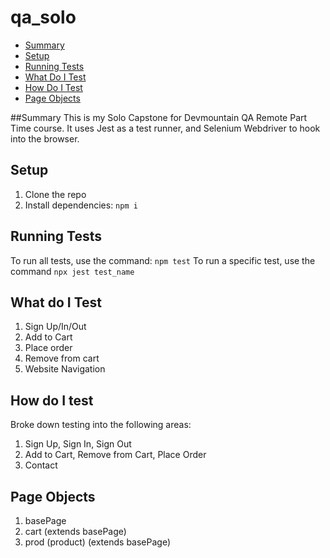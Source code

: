 # qa_solo

- [Summary](#summary)
- [Setup](#setup)
- [Running Tests](#running-tests)
- [What Do I Test](#what-do-I-test)
- [How Do I Test](#how-do-I-test)
- [Page Objects](#page-objects)

##Summary
This is my Solo Capstone for Devmountain QA Remote Part Time course. It uses Jest as a test runner, and Selenium Webdriver to hook into the browser.

## Setup
1. Clone the repo
2. Install dependencies: `npm i`

## Running Tests
To run all tests, use the command: `npm test`
To run a specific test, use the command `npx jest test_name`

## What do I Test
1. Sign Up/In/Out
2. Add to Cart
3. Place order
4. Remove from cart
5. Website Navigation 

## How do I test
Broke down testing into the following areas:
1. Sign Up, Sign In, Sign Out
2. Add to Cart, Remove from Cart, Place Order
3. Contact

## Page Objects
1. basePage
2. cart (extends basePage)
3. prod (product) (extends basePage)
